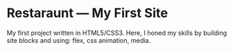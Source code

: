 # Restaraunt — My First Site
My first project written in HTML5/CSS3. Here, I honed my skills by building site blocks and using: flex, css animation, media.
